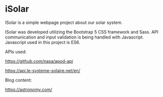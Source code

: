 # iSolar
ISolar is a simple webpage project about our solar system.

ISolar was developed utilizing the Bootstrap 5 CSS framework and Sass. API communication and input validation is being handled with Javascript. Javascript used in this project is ES6.

APIs used:

https://github.com/nasa/apod-api

https://api.le-systeme-solaire.net/en/

Blog content:

https://astronomy.com/
